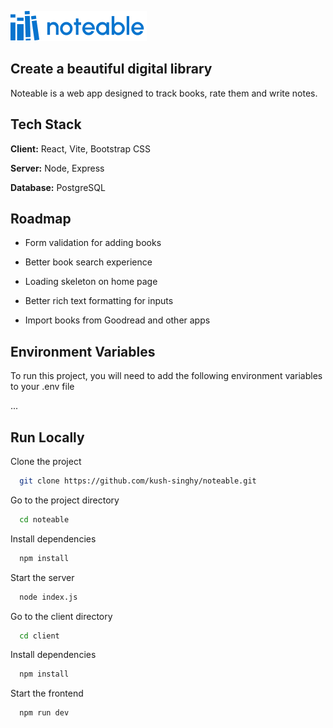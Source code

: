 
![Logo](https://github.com/kush-singhy/noteable/blob/main/client/public/assets/logo.png)


## Create a beautiful digital library

Noteable is a web app designed to track books, rate them and write notes.


## Tech Stack

**Client:** React, Vite, Bootstrap CSS

**Server:** Node, Express

**Database:** PostgreSQL


## Roadmap

- Form validation for adding books

- Better book search experience

- Loading skeleton on home page

- Better rich text formatting for inputs

- Import books from Goodread and other apps


## Environment Variables

To run this project, you will need to add the following environment variables to your .env file

...

## Run Locally

Clone the project

```bash
  git clone https://github.com/kush-singhy/noteable.git
```

Go to the project directory

```bash
  cd noteable
```

Install dependencies

```bash
  npm install
```
Start the server
```bash
  node index.js
```

Go to the client directory

```bash
  cd client
```

Install dependencies

```bash
  npm install
```

Start the frontend

```bash
  npm run dev
```

